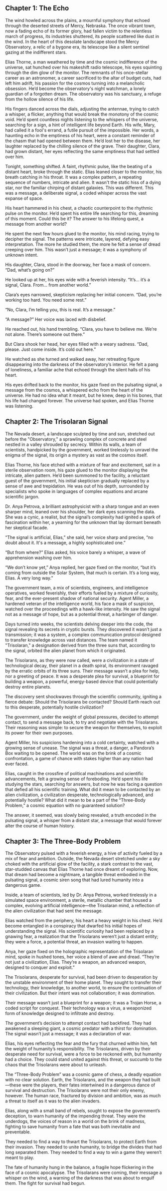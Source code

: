 ## Chapter 1: The Echo

The wind howled across the plains, a mournful symphony that echoed through the deserted streets of Mercy, Nebraska.  The once vibrant town, now a fading echo of its former glory, had fallen victim to the relentless march of progress, its industries shuttered, its people scattered like dust in the wind.  In the heart of this desolate landscape stood the Mercy Observatory, a relic of a bygone era, its telescope like a silent sentinel gazing at the indifferent stars. 

Elias Thorne, a man weathered by time and the cosmic indifference of the universe, sat hunched over his makeshift radio telescope, his eyes squinting through the dim glow of the monitor.  The remnants of his once-stellar career as an astronomer, a career sacrificed to the altar of budget cuts, had left him adrift, his passion for the cosmos turning into a melancholic obsession.  He’d become the observatory's night watchman, a lonely guardian of a forgotten dream.  The observatory was his sanctuary, a refuge from the hollow silence of his life. 

His fingers danced across the dials, adjusting the antennae, trying to catch a whisper, a flicker, anything that would break the monotony of the cosmic void.  He’d spent countless nights listening to the whispers of the universe, searching for a sign, a hint of intelligent life beyond Earth.  His wife, Mary, had called it a fool's errand, a futile pursuit of the impossible.  Her words, a haunting echo in the emptiness of his heart, were a constant reminder of the chasm that had opened between them.  He’d lost her to the disease, her laughter replaced by the chilling silence of the grave.  Their daughter, Clara, had grown distant, her eyes reflecting the same emptiness that had settled over him.

Tonight, something shifted.  A faint, rhythmic pulse, like the beating of a distant heart, broke through the static.  Elias leaned closer to the monitor, his breath catching in his throat.  It was a complex pattern, a repeating sequence of numbers, intricate and alien.  It wasn't the static hiss of a dying star, nor the familiar chirping of distant galaxies.  This was different. This was a message, a deliberate signal, a coded whisper across the vast expanse of space.

His heart hammered in his chest, a chaotic counterpoint to the rhythmic pulse on the monitor.  He’d spent his entire life searching for this, dreaming of this moment.  Could this be it?  The answer to his lifelong quest, a message from another world?  

He spent the next few hours glued to the monitor, his mind racing, trying to decipher the signal.  The patterns were intricate, layered, defying easy interpretation.  The more he studied them, the more he felt a sense of dread creeping over him.  This wasn’t just a message; it was a symphony of unknown intent.  

His daughter, Clara, stood in the doorway, her face a mask of concern.  “Dad, what’s going on?”  

He looked up at her, his eyes wide with a feverish intensity.  “It’s… it’s a signal, Clara.  From… from another world.”

Clara’s eyes narrowed, skepticism replacing her initial concern.  “Dad, you’re working too hard.  You need some rest.”

“No, Clara, I’m telling you, this is real.  It’s a message.”

“A message?”  Her voice was laced with disbelief.  

He reached out, his hand trembling.  “Clara, you have to believe me.  We’re not alone.  There’s someone out there.”

But Clara shook her head, her eyes filled with a weary sadness.  “Dad, please.  Just come inside.  It’s cold out here.”

He watched as she turned and walked away, her retreating figure disappearing into the darkness of the observatory’s interior.  He felt a pang of loneliness, a familiar ache that echoed through the silent halls of his heart.  

His eyes drifted back to the monitor, his gaze fixed on the pulsating signal, a message from the cosmos, a whispered echo from the heart of the universe.  He had no idea what it meant, but he knew, deep in his bones, that his life had changed forever.  The universe had spoken, and Elias Thorne was listening. 


## Chapter 2: The Trisolaran Signal

The Nevada desert, a landscape sculpted by time and sun, stretched out before the "Observatory," a sprawling complex of concrete and steel nestled in a valley shrouded by secrecy.  Within its walls, a team of scientists, handpicked by the government, worked tirelessly to unravel the enigma of the signal, its origin a mystery as vast as the cosmos itself.

Elias Thorne, his face etched with a mixture of fear and excitement, sat in a sterile observation room, his gaze glued to the monitor displaying the intricate, alien pattern.  He’d been summoned to the facility, a reluctant guest of the government, his initial skepticism gradually replaced by a sense of awe and trepidation.  He was out of his depth, surrounded by specialists who spoke in languages of complex equations and arcane scientific jargon. 

Dr. Anya Petrova, a brilliant astrophysicist with a sharp tongue and an even sharper mind, leaned over his shoulder, her dark eyes scanning the data.  She was a cynic, a realist, but the signal’s complexity had ignited a spark of fascination within her, a yearning for the unknown that lay dormant beneath her skeptical facade.

“The signal is artificial, Elias,” she said, her voice sharp and precise, “no doubt about it.  It's a message, a highly sophisticated one.”

“But from where?” Elias asked, his voice barely a whisper, a wave of apprehension washing over him.

“We don’t know yet,” Anya replied, her gaze fixed on the monitor, “but it’s coming from outside the Solar System, that much is certain.  It’s a long way, Elias.  A very long way.” 

The government team, a mix of scientists, engineers, and intelligence operatives, worked feverishly, their efforts fueled by a mixture of curiosity, fear, and the ever-present shadow of national security.  Agent Miller, a hardened veteran of the intelligence world, his face a mask of suspicion, watched over the proceedings with a hawk-like intensity.  He saw the signal not as a message of hope, but as a potential threat, a harbinger of danger.

Days turned into weeks, the scientists delving deeper into the code, the signal revealing its secrets in cryptic bursts.  They discovered it wasn’t just a transmission; it was a system, a complex communication protocol designed to transfer knowledge across vast distances.  The team named it "Trisolaran," a designation derived from the three suns that, according to the signal, orbited the alien planet from which it originated.

The Trisolarans, as they were now called, were a civilization in a state of technological decay, their planet in a death spiral, its environment ravaged by the erratic orbits of its three suns.  Their message wasn’t a plea for help, nor a greeting of peace.  It was a desperate plea for survival, a blueprint for building a weapon, a powerful, energy-based device that could potentially destroy entire planets. 

The discovery sent shockwaves through the scientific community, igniting a fierce debate:  Should the Trisolarans be contacted?  Should Earth reach out to this desperate, potentially hostile civilization?  

The government, under the weight of global pressures, decided to attempt contact, to send a message back, to try and negotiate with the Trisolarans.  Their reasoning was simple:  to secure the weapon for themselves, to exploit its power for their own purposes.  

Agent Miller, his suspicions hardening into a cold certainty, watched with a growing sense of unease.  The signal was a threat, a danger, a Pandora’s Box waiting to be opened.  The world was on the brink of a cosmic confrontation, a game of chance with stakes higher than any nation had ever faced. 

Elias, caught in the crossfire of political machinations and scientific advancements, felt a growing sense of foreboding.  He’d spent his life studying the stars, searching for answers, but now he was facing a question that defied all his scientific training.  What did it mean to be contacted by an alien civilization, a civilization desperate, technologically advanced, and potentially hostile?  What did it mean to be a part of the “Three-Body Problem,” a cosmic equation with no guaranteed solution?  

The answer, it seemed, was slowly being revealed, a truth encoded in the pulsating signal, a whisper from a distant star, a message that would forever alter the course of human history.


## Chapter 3: The Three-Body Problem

The Observatory pulsed with a feverish energy, a hive of activity fueled by a mix of fear and ambition.  Outside, the Nevada desert stretched under a sky choked with the artificial glow of the facility, a stark contrast to the vast, star-studded canvas that Elias Thorne had once dreamt of exploring. Now, that dream had become a nightmare, a tangible threat embodied in the pulsating signal, a cosmic siren song that had lured humanity into a dangerous game. 

Inside, a team of scientists, led by Dr. Anya Petrova, worked tirelessly in a simulated space environment, a sterile, metallic chamber that housed a complex, evolving artificial intelligence—the Trisolaran mind, a reflection of the alien civilization that had sent the message. 

Elias watched from the periphery, his heart a heavy weight in his chest.  He’d become entangled in a conspiracy that dwarfed his initial hopes of understanding the signal.  His scientific curiosity had been replaced by a gnawing fear, a realization that the Trisolarans weren’t just a distant entity; they were a force, a potential threat, an invasion waiting to happen. 

Anya, her gaze fixed on the holographic representation of the Trisolaran mind, spoke in hushed tones, her voice a blend of awe and dread.  “They’re not just a civilization, Elias. They’re a weapon, an advanced weapon, designed to conquer and exploit.” 

The Trisolarans, desperate for survival, had been driven to desperation by the unstable environment of their home planet. They sought to transfer their technology, their knowledge, to another world, to ensure the continuation of their civilization.  But their intent was not collaboration; it was domination.  

Their message wasn’t just a blueprint for a weapon; it was a Trojan Horse, a coded script for conquest.  Their technology was a virus, a weaponized form of knowledge designed to infiltrate and destroy.  

The government’s decision to attempt contact had backfired. They had awakened a sleeping giant, a cosmic predator with a thirst for domination.  The signal wasn’t just a message; it was a declaration of war.

Elias, his eyes reflecting the fear and the fury that churned within him, felt the weight of humanity’s responsibility.  The Trisolarans, driven by their desperate need for survival, were a force to be reckoned with, but humanity had a choice.  They could stand united against this threat, or succumb to the chaos that the Trisolarans were about to unleash. 

The “Three-Body Problem” was a cosmic game of chess, a deadly equation with no clear solution.  Earth, the Trisolarans, and the weapon they had built—these were the players, their fates intertwined in a dangerous dance of survival and destruction.  The Trisolarans were not their only enemy, however.  The human race, fractured by division and ambition, was as much a threat to itself as it was to the alien invaders.

Elias, along with a small band of rebels, sought to expose the government’s deception, to warn humanity of the impending threat. They were the underdogs, the voices of reason in a world on the brink of madness, fighting to save humanity from a fate that was both inevitable and preventable.  

They needed to find a way to thwart the Trisolarans, to protect Earth from their invasion. They needed to unite humanity, to bridge the divides that had long separated them. They needed to find a way to win a game they weren’t meant to play.

The fate of humanity hung in the balance, a fragile hope flickering in the face of a cosmic apocalypse.  The Trisolarans were coming, their message a whisper on the wind, a warning of the darkness that was about to engulf them.  The fight for survival had begun.


